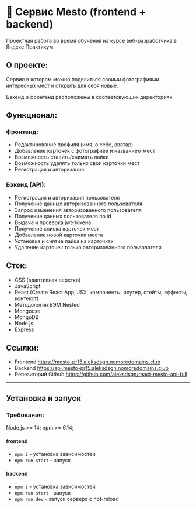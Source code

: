 # :camera_flash: Сервис Mesto (frontend + backend)
Проектная работа во время обучения на курсе веб-разработчика в Яндекс.Практикум.

## О проекте:
Сервис в котором можно поделиться своими фотографиями интересных мест и открыть для себя новые.

Бэкенд и фронтенд расположены в соответсвующих директориях.

## Функционал:
### Фронтенд:
* Редактирование профиля (имя, о себе, аватар)
* Добавление карточек с фотографией и названием мест
* Возможность ставить/снимать лайки
* Возможность удалять только свои карточки мест
* Регистрация и авторизация
### Бэкенд (API):
* Регистрация и авторизация пользователя
* Получение данных авторизованного пользователя
* Запрос изменения авторизованного пользователя
* Получение данных пользователя по id
* Выдача и проверка jwt-токена
* Получение списка карточек мест
* Добавление новой карточки места
* Установка и снятие лайка на карточках
* Удаление карточек только авторизованного пользователя

## Стек:
* CSS (адаптивная верстка)
* JavaScript
* React (Create React App, JSX, компоненты, роутер, стейты, эффекты, контекст)
* Методология БЭМ Nested
* Mongoose
* MongoDB
* Node.js
* Express

## Ссылки:
- Frontend https://mesto-pr15.aleksdsgn.nomoredomains.club
- Backend https://api.mesto-pr15.aleksdsgn.nomoredomains.club
- Репезиторий Github https://github.com/aleksdsgn/react-mesto-api-full


---
## Установка и запуск
### Требования:
Node.js >= 14; npm >= 6.14;
#### frontend
* `npm i` - установка зависимостей
* `npm run start` - запуск
#### backend
* `npm i` - установка зависимостей
* `npm run start` - запуск
* `npm run dev` - запуск сервера с hot-reload
